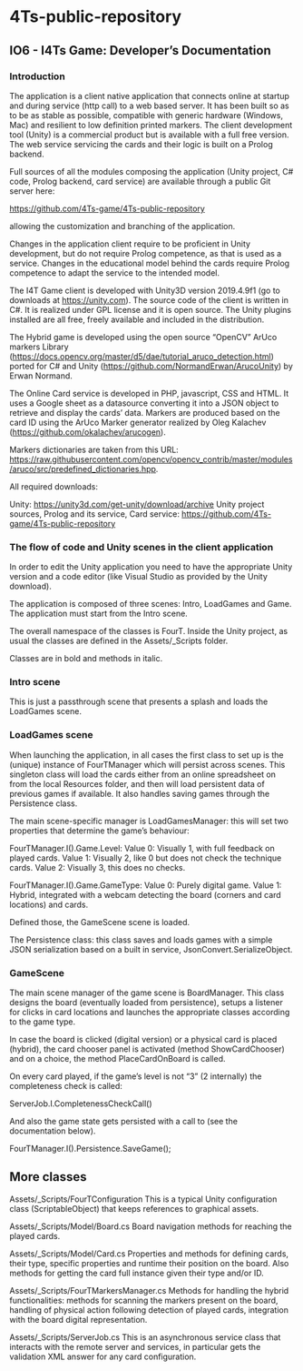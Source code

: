 # 4Ts-public-repository

## IO6 - I4Ts Game: Developer’s Documentation
### Introduction

The application is a client native application that connects online at startup and during service (http call) to a web based server. It has been built so as to be as stable as possible, compatible with generic hardware (Windows, Mac) and resilient to low definition printed markers. The client development tool (Unity) is a commercial product but is available with a full free version.  The web service servicing the cards and their logic is built on a Prolog backend.

Full sources of all the modules composing the application (Unity project, C# code, Prolog backend, card service) are available through a public Git server here:

https://github.com/4Ts-game/4Ts-public-repository

allowing the customization and branching of the application. 

Changes in the application client require to be proficient in Unity development, but do not require Prolog competence, as that is used as a service. Changes in the educational model behind the cards require Prolog competence to adapt the service to the intended model.

The I4T Game client is developed with Unity3D version 2019.4.9f1 (go to downloads at https://unity.com). The source code of the client is written in C#. It is realized under GPL license and it is open source.
The Unity plugins installed are all free, freely available and included in the distribution.



The Hybrid game is developed using the open source “OpenCV” ArUco markers Library (https://docs.opencv.org/master/d5/dae/tutorial_aruco_detection.html) ported for C# and Unity (https://github.com/NormandErwan/ArucoUnity) by Erwan Normand.

The Online Card service is developed in PHP, javascript, CSS and HTML. 
It uses a Google sheet as a datasource converting it into a JSON object to retrieve and display the cards’ data. 
Markers are produced based on the card ID using the ArUco Marker generator realized by Oleg Kalachev (https://github.com/okalachev/arucogen).

Markers dictionaries are taken from this URL: https://raw.githubusercontent.com/opencv/opencv_contrib/master/modules/aruco/src/predefined_dictionaries.hpp.


All required downloads:

Unity: https://unity3d.com/get-unity/download/archive
Unity project sources, Prolog and its service, Card service: https://github.com/4Ts-game/4Ts-public-repository 

### The flow of code and Unity scenes in the client application

In order to edit the Unity application you need to have the appropriate Unity version and a code editor (like Visual Studio as provided by the Unity download).

The application is composed of three scenes: Intro, LoadGames and Game. The application must start from the Intro scene.

The overall namespace of the classes is FourT. Inside the Unity project, as usual the classes are defined in the Assets/_Scripts folder.

Classes are in bold and methods in italic.

### Intro scene
This is just a passthrough scene that presents a splash and loads the LoadGames scene.

### LoadGames scene
When launching the application, in all cases the first class to set up is the (unique) instance of FourTManager which will persist across scenes. 
This singleton class will load the cards either from an online spreadsheet on from the local Resources folder, and then will load persistent data of previous games if available. It also handles saving games through the Persistence class.

The main scene-specific manager is LoadGamesManager: this will set two properties that determine the game’s behaviour:

FourTManager.I().Game.Level:
	Value 0: Visually 1, with full feedback on played cards.
	Value 1: Visually 2, like 0 but does not check the technique cards.
Value 2: Visually 3, this does no checks.

FourTManager.I().Game.GameType:
	Value 0: Purely digital game.
	Value 1: Hybrid, integrated with a webcam detecting the board (corners and card locations) and cards.

Defined those, the GameScene scene is loaded.

The Persistence class: this class saves and loads games with a simple JSON serialization based on a built in service, JsonConvert.SerializeObject.

### GameScene
The main scene manager of the game scene is BoardManager. This class designs the board (eventually loaded from persistence), setups a listener for clicks in card locations and launches the appropriate classes according to the game type.

In case the board is clicked (digital version) or a physical card is placed (hybrid), the card chooser panel is activated (method ShowCardChooser) and on a choice, the method PlaceCardOnBoard is called.

On every card played, if the game’s level is not “3” (2 internally) the completeness check is called:

ServerJob.I.CompletenessCheckCall()

And also the game state gets persisted with a call to (see the documentation below).

FourTManager.I().Persistence.SaveGame();



## More classes

Assets/_Scripts/FourTConfiguration
This is a typical Unity configuration class (ScriptableObject) that keeps references to graphical assets.

Assets/_Scripts/Model/Board.cs
Board navigation methods for reaching the played cards.

Assets/_Scripts/Model/Card.cs
Properties and methods for defining cards, their type, specific properties and runtime their position on the board. Also methods for getting the card full instance given their type and/or ID.

Assets/_Scripts/FourTMarkersManager.cs
Methods for handling the hybrid functionalities: methods for scanning the markers present on the board, handling of physical action following detection of played cards, integration with the board digital representation.

Assets/_Scripts/ServerJob.cs
This is an asynchronous service class that interacts with the remote server and services, in particular gets the validation XML answer for any card configuration.

